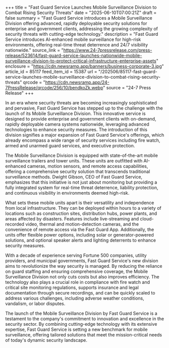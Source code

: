 +++
title = "Fast Guard Service Launches Mobile Surveillance Division to Combat Rising Security Threats"
date = "2025-06-10T07:00:21Z"
draft = false
summary = "Fast Guard Service introduces a Mobile Surveillance Division offering advanced, rapidly deployable security solutions for enterprise and government clients, addressing the growing complexity of security threats with cutting-edge technology."
description = "Fast Guard Service introduces AI-enhanced mobile surveillance for high-risk environments, offering real-time threat deterrence and 24/7 visibility nationwide."
source_link = "https://www.24-7pressrelease.com/press-release/523614/fast-guard-service-launches-nationwide-mobile-surveillance-division-to-protect-critical-infrastructure-enterprise-assets"
enclosure = "https://cdn.newsramp.app/banners/business-corporate-3.jpg"
article_id = 85117
feed_item_id = 15387
url = "/202506/85117-fast-guard-service-launches-mobile-surveillance-division-to-combat-rising-security-threats"
qrcode = "https://cdn.newsramp.app/24-7PressRelease/qrcode/256/10/bendkoZk.webp"
source = "24-7 Press Release"
+++

<p>In an era where security threats are becoming increasingly sophisticated and pervasive, Fast Guard Service has stepped up to the challenge with the launch of its Mobile Surveillance Division. This innovative service is designed to provide enterprise and government clients with on-demand, rapidly deployable camera systems nationwide, leveraging advanced technologies to enhance security measures. The introduction of this division signifies a major expansion of Fast Guard Service's offerings, which already encompass a wide range of security services including fire watch, armed and unarmed guard services, and executive protection.</p><p>The Mobile Surveillance Division is equipped with state-of-the-art mobile surveillance trailers and tower units. These units are outfitted with AI-enhanced cameras, motion sensors, and remote access capabilities, offering a comprehensive security solution that transcends traditional surveillance methods. Dwight Gibson, CEO of Fast Guard Service, emphasizes that this initiative is not just about monitoring but providing a fully integrated system for real-time threat deterrence, liability protection, and continuous visibility in environments deemed high-risk.</p><p>What sets these mobile units apart is their versatility and independence from local infrastructure. They can be deployed within hours to a variety of locations such as construction sites, distribution hubs, power plants, and areas affected by disasters. Features include live-streaming and cloud-recorded video, thermal and motion-detection cameras, and the convenience of remote access via the Fast Guard App. Additionally, the units offer flexible power options, including solar or generator-powered solutions, and optional speaker alerts and lighting deterrents to enhance security measures.</p><p>With a decade of experience serving Fortune 500 companies, utility providers, and municipal governments, Fast Guard Service's new division aims to revolutionize the way security is managed. By reducing the reliance on guard staffing and ensuring comprehensive coverage, the Mobile Surveillance Division not only cuts costs but also improves efficiency. The technology also plays a crucial role in compliance with fire watch and critical site monitoring regulations, supports insurance and legal documentation through secure recordings, and can be quickly scaled to address various challenges, including adverse weather conditions, vandalism, or labor disputes.</p><p>The launch of the Mobile Surveillance Division by Fast Guard Service is a testament to the company's commitment to innovation and excellence in the security sector. By combining cutting-edge technology with its extensive expertise, Fast Guard Service is setting a new benchmark for mobile surveillance, offering tailored solutions that meet the mission-critical needs of today's dynamic security landscape.</p>
